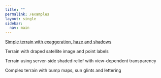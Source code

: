 ```yaml
---
title: ""
permalink: /examples
layout: single
sidebar:
  nav: main   
---
```



[Simple terrain with exaggeration, haze and shadows](/examples/simple-terrain-exaggeration-haze-shadows)

Terrain with draped satellite image and point labels

Terrain using server-side shaded relief with view-dependent transparency

Complex terrain with bump maps, sun glints and lettering


